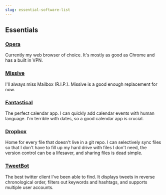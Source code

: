 ```yaml
---
slug: essential-software-list
---
```


## Essentials

### [Opera](https://www.opera.com)
Currently my web browser of choice. It's mostly as good as Chrome and has a built in VPN.

### [Missive](https://missiveapp.com/)
I'll always miss Mailbox (R.I.P.). Missive is a good enough replacement for now.

### [Fantastical](https://flexibits.com/fantastical)
The perfect calendar app. I can quickly add calendar events with human language. I'm terrible with dates, so a good calendar app is crucial.

### [Dropbox](https://www.dropbox.com)
Home for every file that doesn't live in a git repo. I can selectively sync files so that I don't have to fill up my hard drive with files I don't need, the version control can be a lifesaver, and sharing files is dead simple.

### [TweetBot](https://tapbots.com/tweetbot/mac/)
The best twitter client I've been able to find. It displays tweets in reverse chronological order, filters out keywords and hashtags, and supports multiple user accounts.
